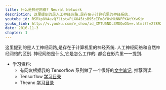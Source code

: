 ```yaml
---
title: 什么是神经网络? Neural Network
description: 这里提到的是人工神经网路,是存在于计算机里的神经系统.
youtube_id: RSRkp8VAavQ?list=PLXO45tsB95cIFm8Y8vMkNNPPXAtYXwKin
youku_link: http://v.youku.com/v_show/id_XMTU5NDc3MDQwOA==.html?f=27892935&o=1
date: 2016-11-3
chapter: 1
---
```



这里提到的是人工神经网路,是存在于计算机里的神经系统.
人工神经网络和自然神经网络的区别. 神经网络是什么,它是怎么工作的. 
都会在影片里一一提到.

* 学习资料: 
  * 有网友根据我的 Tensorflow 系列做了一个很好的[文字笔记](http://www.jianshu.com/p/e112012a4b2d), 推荐阅读.
  * Tensorflow [学习目录]({{site.baseurl}}/tutorials/machine-learning/tf/)
  * Theano [学习目录]({{site.baseurl}}/tutorials/machine-learning/theano/)
